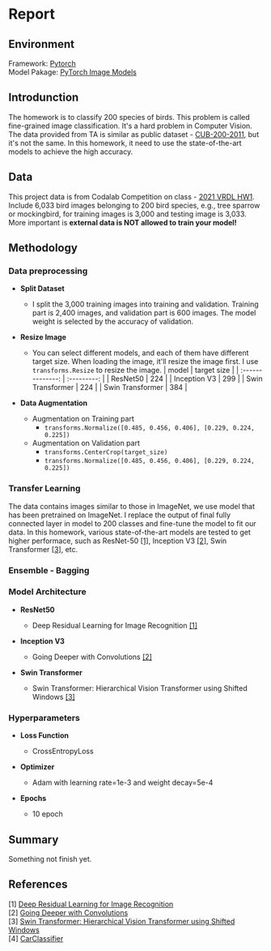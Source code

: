 # Report

## Environment

Framework: [Pytorch](https://pytorch.org/)  
Model Pakage: [PyTorch Image Models](https://github.com/rwightman/pytorch-image-models/)

## Introdunction

The homework is to classify 200 species of birds. This problem is called fine-grained image classification.
It's a hard problem in Computer Vision. The data provided from TA is similar as public dataset - [CUB-200-2011](http://www.vision.caltech.edu/visipedia/CUB-200-2011.html), but it's not the same. In this homework, it need to use the state-of-the-art models to achieve the high accuracy.

## Data

This project data is from Codalab Competition on class - [2021 VRDL HW1](https://competitions.codalab.org/competitions/35668?secret_key=09789b13-35ec-4928-ac0f-6c86631dda07). Include 6,033 bird images belonging to 200 bird species, e.g., tree sparrow or mockingbird, for training images is 3,000 and testing image is 3,033. More important is **external data is NOT allowed to train your model!**

## Methodology

### Data preprocessing

* **Split Dataset**
  * I split the 3,000 training images into training and validation. Training part is 2,400 images, and validation part is 600 images. The model weight is selected by the accuracy of validation.

* **Resize Image**
  * You can select different models, and each of them have different target size. When loading the image, it'll resize the image first. I use `transforms.Resize` to resize the image.
    |      model       | target size |
    | :--------------: | :---------: |
    |     ResNet50     |     224     |
    |   Inception V3   |     299     |
    | Swin Transformer |     224     |
    | Swin Transformer |     384     |

* **Data Augmentation**
  * Augmentation on Training part
    * `transforms.Normalize([0.485, 0.456, 0.406], [0.229, 0.224, 0.225])`
  * Augmentation on Validation part
    * `transforms.CenterCrop(target_size)`
    * `transforms.Normalize([0.485, 0.456, 0.406], [0.229, 0.224, 0.225])`

### Transfer Learning

The data contains images similar to those in ImageNet, we use model that has been pretrained on ImageNet. I replace the output of final fully connected layer in model to 200 classes and fine-tune the model to fit our data. In this homework, various state-of-the-art models are tested to get higher performace, such as ResNet-50 [[1]](https://arxiv.org/abs/1512.03385), Inception V3 [[2]](https://arxiv.org/abs/1409.4842), Swin Transformer [[3]](https://arxiv.org/pdf/2103.14030.pdf), etc.

### Ensemble - Bagging

### Model Architecture

* **ResNet50**
  * Deep Residual Learning for Image Recognition [[1]](https://arxiv.org/abs/1512.03385)

* **Inception V3**
  * Going Deeper with Convolutions [[2]](https://arxiv.org/abs/1409.4842)

* **Swin Transformer**
  * Swin Transformer: Hierarchical Vision Transformer using Shifted Windows [[3]](https://arxiv.org/pdf/2103.14030.pdf)

### Hyperparameters

* **Loss Function**
  * CrossEntropyLoss

* **Optimizer**
  * Adam with learning rate=1e-3 and weight decay=5e-4

* **Epochs**
  * 10 epoch

## Summary

  Something not finish yet.

## References

[1] [Deep Residual Learning for Image Recognition](https://arxiv.org/abs/1512.03385)  
[2] [Going Deeper with Convolutions](https://arxiv.org/abs/1409.4842)  
[3] [Swin Transformer: Hierarchical Vision Transformer using Shifted Windows](https://arxiv.org/pdf/2103.14030.pdf)  
[4] [CarClassifier](https://github.com/Yunyung/CarClassifier)
